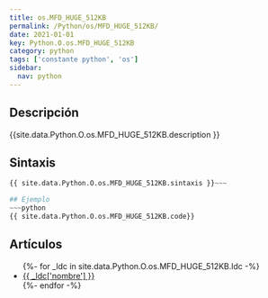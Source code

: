 ```yaml
---
title: os.MFD_HUGE_512KB
permalink: /Python/os/MFD_HUGE_512KB/
date: 2021-01-01
key: Python.O.os.MFD_HUGE_512KB
category: python
tags: ['constante python', 'os']
sidebar: 
  nav: python
---
```


## Descripción
{{site.data.Python.O.os.MFD_HUGE_512KB.description }}

## Sintaxis
~~~python
{{ site.data.Python.O.os.MFD_HUGE_512KB.sintaxis }}~~~

## Ejemplo
~~~python
{{ site.data.Python.O.os.MFD_HUGE_512KB.code}}
~~~

## Artículos
<ul>
{%- for _ldc in site.data.Python.O.os.MFD_HUGE_512KB.ldc -%}
   <li>
       <a href="{{_ldc['url'] }}">{{ _ldc['nombre'] }}</a>
   </li>
{%- endfor -%}
</ul>
